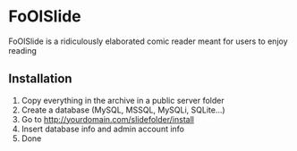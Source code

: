 FoOlSlide
=========

FoOlSlide is a ridiculously elaborated comic reader meant for users to enjoy reading

Installation
------------
1.  Copy everything in the archive in a public server folder
2.  Create a database (MySQL, MSSQL, MySQLi, SQLite...)
3.  Go to http://yourdomain.com/slidefolder/install
4.  Insert database info and admin account info
5.  Done
